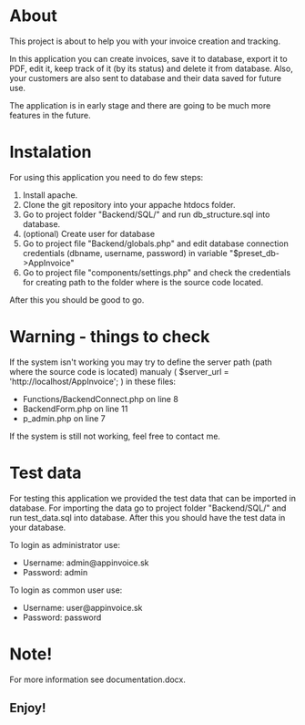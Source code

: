 <h1>About</h1>
<p>This project is about to help you with your invoice creation and tracking.</p>
<p>In this application you can create invoices, save it to database, export it to PDF, edit it, keep track of it (by its status) and delete it from database. Also, your customers are also sent to database and their data saved for future use.</p>
<p>The application is in early stage and there are going to be much more features in the future.</p>

<h1>Instalation</h1>
<p>For using this application you need to do few steps:</p>
<ol>
  <li>Install apache.</li>
  <li>Clone the git repository into your appache htdocs folder.</li>
  <li>Go to project folder "Backend/SQL/" and run db_structure.sql into database.</li>
  <li>(optional) Create user for database</li>
  <li>Go to project file "Backend/globals.php" and edit database connection credentials (dbname, username, password) in variable "$preset_db->AppInvoice"</li>
  <li>Go to project file "components/settings.php" and check the credentials for creating path to the folder where is the source code located.</li>
</ol>
<p>After this you should be good to go.</p>

<h1>Warning - things to check</h1>
<p>If the system isn't working you may try to define the server path (path where the source code is located) manualy ( $server_url = 'http://localhost/AppInvoice'; ) in these files:</p>
<ul>
  <li>Functions/BackendConnect.php on line 8</li>
  <li>BackendForm.php on line 11</li>
  <li>p_admin.php on line 7</li>
</ul>
<p>If the system is still not working, feel free to contact me.</p>

<h1>Test data</h1>
<p>For testing this application we provided the test data that can be imported in database. For importing the data go to project folder "Backend/SQL/" and run test_data.sql into database. After this you should have the test data in your database.</p>
<p>To login as administrator use:</p>
<ul>
  <li>Username: admin@appinvoice.sk</li>
  <li>Password: admin</li>
</ul>
<p>To login as common user use:</p>
<ul>
  <li>Username: user@appinvoice.sk</li>
  <li>Password: password</li>
</ul>

<h1>Note!</h1>
<p>For more information see documentation.docx.</p>

<h2>Enjoy!</h2>
